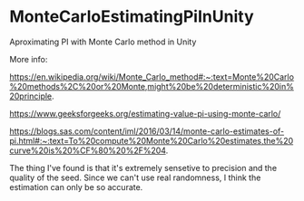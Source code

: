 # MonteCarloEstimatingPiInUnity
Aproximating PI with Monte Carlo method in Unity

More info:

https://en.wikipedia.org/wiki/Monte_Carlo_method#:~:text=Monte%20Carlo%20methods%2C%20or%20Monte,might%20be%20deterministic%20in%20principle.

https://www.geeksforgeeks.org/estimating-value-pi-using-monte-carlo/

https://blogs.sas.com/content/iml/2016/03/14/monte-carlo-estimates-of-pi.html#:~:text=To%20compute%20Monte%20Carlo%20estimates,the%20curve%20is%20%CF%80%20%2F%204.


The thing I've found is that it's extremely sensetive to precision and the quality of the seed. Since we can't use real randomness, I think the estimation can only be so accurate.
